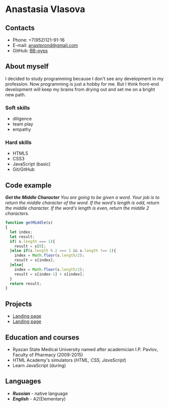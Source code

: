 # Anastasia Vlasova

## Contacts
*   Phone: +7(952)121-91-16
*   E-mail: anastprond@gmail.com
*   GitHub: [BB-pyps](https://github.com/BB-pyps)

## About myself
I decided to study programming because I don't see any development in my profession. Now programming is just a hobby for me. But I think front-end development will keep my brains from drying out and set me on a bright new path.

### Soft skills
*   diligence
*   team play
*   empathy

### Hard skills
*   HTML5
*   CSS3
*   JavaScript (basic)
*   Git/GitHub

## Code example
***Get the Middle Character***
*You are going to be given a word. Your job is to return the middle character of the word. If the word's length is odd, return the middle character. If the word's length is even, return the middle 2 characters.*
```js
function getMiddle(s)
{
  let index;
  let result;
  if( s.length === 1){                              
    result = s[0];
  }else if(s.length % 2 === 1 && s.length !== 1){
    index = Math.floor(s.length/2);
    result = s[index];
  }else{
    index = Math.floor(s.length/2);
    result = s[index-1] + s[index];
  }
  return result;
}
```

## Projects
* [Landing page](https://github.com/BB-pyps/ZaverstaYOU)
* [Landing page](https://github.com/BB-pyps/BB-pyps.github.io)

## Education and courses
*   Ryazan State Medical University named after academician I.P. Pavlov, 
Faculty of Pharmacy (2009-2015)
*   HTML Academy's simulators (*HTML, CSS, JavaScript*)
*   Learn JavaScript (during)

## Languages
*   ***Russian*** - native language
*   ***English*** - A2(Elementary)


